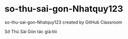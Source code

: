 # so-thu-sai-gon-Nhatquy123
so-thu-sai-gon-Nhatquy123 created by GitHub Classroom

Sở Thú Sài Gòn
tác giả:tôi
